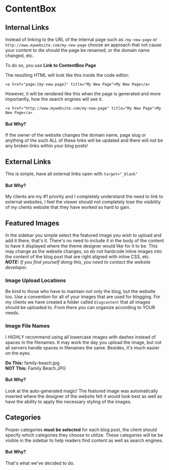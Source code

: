 # ContentBox

## Internal Links

Instead of linking to the URL of the internal page such as `/my-new-page` or `http://www.mywebsite.com/my-new-page` choose an approach that not cause your content to die should the page be renamed, or the domain name changed, etc.  

To do so, you use **Link to ContentBox Page** 

<!-- ![Link to A ContentBox Page](.gitbook/assets/screen-shot-2018-04-13-at-2.33.19-pm.png) -->

The resulting HTML will look like this inside the code editor:

```text
<a href="page:[my-new-page]" title="My New Page">My New Page</a>
```

However, it will be rendered like this when the page is generated and more importantly, how the search engines will see it.

```text
<a href="http://www.mywebsite.com/my-new-page" title="My New Page">My New Page</a>
```

#### But Why?

If the owner of the website changes the domain name, page slug or anything of the such ALL of these links will be updated and there will not be any broken links within your blog posts!

## External Links

This is simple, have all external links open with `target="_blank"`

<!-- ![](.gitbook/assets/screen-shot-2018-04-13-at-3.06.10-pm.png) -->

#### But Why?

My clients are my \#1 priority and I completely understand the need to link to external websites, I feel the viewer should not completely lose the visibility of my clients website that they have worked so hard to gain.

## Featured Images

In the sidebar you simple select the featured image you wish to upload and add it there, that's it.  There's no need to include it in the body of the content to have it displayed where the theme designer would like for it to be.  This may change as the website changes, so do not hardcode inline images into the content of the blog post that are right aligned with inline CSS, etc.  _**NOTE:** If you find yourself doing this, you need to contact the website developer._

<!-- ![](.gitbook/assets/screen-shot-2018-04-13-at-3.09.03-pm.png) -->

### Image Upload Locations

Be kind to those who have to maintain not only the blog, but the website too. Use a convention for all of your images that are used for blogging.  For my clients we have created a folder called `blogcontent` that all images should be uploaded to.  From there you can organize according to YOUR needs.

### Image File Names

I HIGHLY recommend using all lowercase images with dashes instead of spaces in the filenames.  It may work the day you upload the image, but not all servers handle spaces in filenames the same.  Besides, it's much easier on the eyes.

**Do This:** family-beach.jpg  
**NOT This:** Family Beach.JPG

#### But Why?

Look at the auto-generated magic! The featured image was automatically inserted where the designer of the website felt it would look best as well as have the ability to apply the necessary styling of the images.

<!-- ![Blog Display Page](.gitbook/assets/screen-shot-2018-04-13-at-3.08.19-pm.png) -->



## Categories

Proper categories **must be selected** for each blog post, the client should specify which categories they choose to utilize.  These categories will be be visible in the sidebar to help readers find content as well as search engines.

#### But Why?

That's what we've decided to do.
